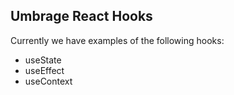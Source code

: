 ## Umbrage React Hooks
Currently we have examples of the following hooks:
* useState
* useEffect
* useContext